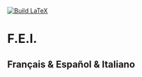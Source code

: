 [![Build LaTeX](https://github.com/winsphinx/fei/actions/workflows/latex-building.yml/badge.svg)](https://github.com/winsphinx/fei/actions/workflows/latex-building.yml)

# F.E.I.
## Français & Español & Italiano
